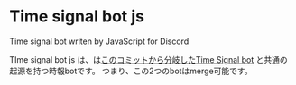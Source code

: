 # Time signal bot js

Time signal bot writen by JavaScript for Discord

TIme signal bot js は、は[このコミットから分岐した](https://github.com/teruteru128/timesignalbotjs/commit/2febe435ca5d9cb6f9dfee97204cc618817ebb98)[Time Signal bot](https://github.com/teruteru128/timesignalbot) と共通の起源を持つ時報botです。
つまり、この2つのbotはmerge可能です。

